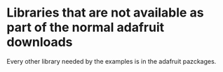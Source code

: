 # Libraries that are not available as part of the normal adafruit downloads

Every other library needed by the examples is in the adafruit pazckages.
